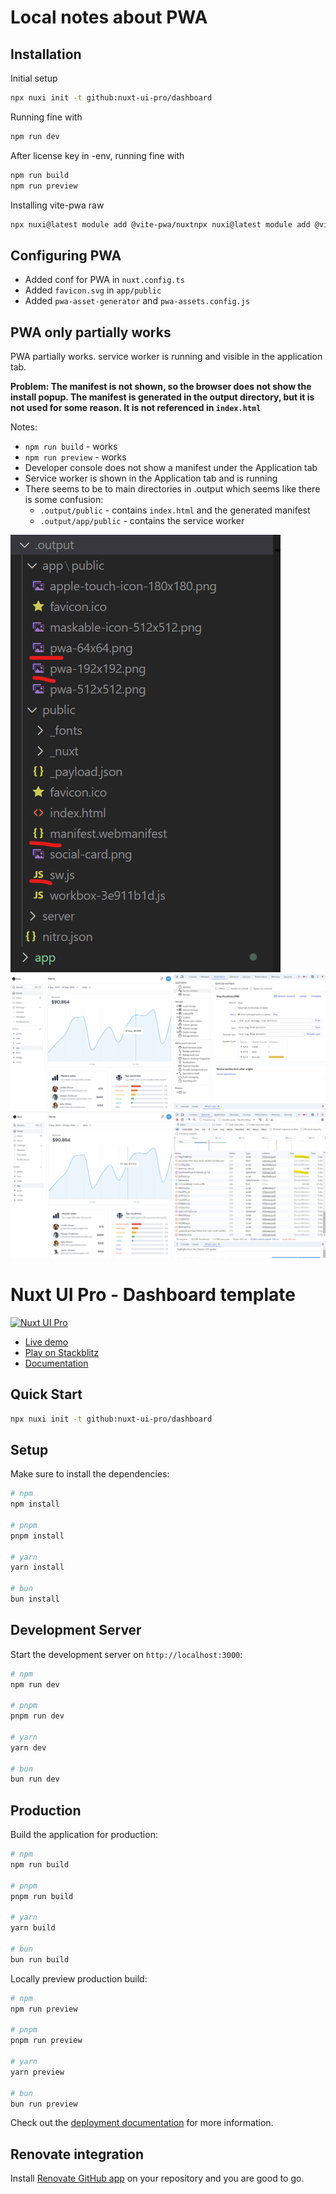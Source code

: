 # Local notes about PWA

## Installation

Initial setup
```bash 
npx nuxi init -t github:nuxt-ui-pro/dashboard
```

Running fine with
```bash
npm run dev
```

After license key in -env, running fine with
```bash
npm run build
npm run preview
```

Installing vite-pwa raw
```bash
npx nuxi@latest module add @vite-pwa/nuxtnpx nuxi@latest module add @vite-pwa/nuxt
```

## Configuring PWA

- Added conf for PWA in `nuxt.config.ts`
- Added `favicon.svg` in `app/public`
- Added `pwa-asset-generator` and `pwa-assets.config.js`

## PWA only partially works

PWA partially works. service worker is running and visible in the application tab.

**Problem: The manifest is not shown, so the browser does not show the install popup. The manifest is generated in the output directory, but it is not used for some reason. It is not referenced in `index.html`**

Notes: 
- `npm run build` - works
- `npm run preview` - works
- Developer console does not show a manifest under the Application tab
- Service worker is shown in the Application tab and is running
- There seems to be to main directories in .output which seems like there is some confusion:
  - `.output/public` - contains `index.html` and the generated manifest
  - `.output/app/public` - contains the service worker

![Output Directory](testing/output%20dir.png)
![Service Worker](testing/serviceworker.png)
![Service Worker 2](testing/serviceworker2.png)









# Nuxt UI Pro - Dashboard template

[![Nuxt UI Pro](https://img.shields.io/badge/Made%20with-Nuxt%20UI%20Pro-00DC82?logo=nuxt.js&labelColor=020420)](https://ui.nuxt.com/pro)

- [Live demo](https://dashboard-template.nuxt.dev/)
- [Play on Stackblitz](https://stackblitz.com/github/nuxt-ui-pro/dashboard)
- [Documentation](https://ui.nuxt.com/pro/getting-started)

## Quick Start

```bash [Terminal]
npx nuxi init -t github:nuxt-ui-pro/dashboard
```

## Setup

Make sure to install the dependencies:

```bash
# npm
npm install

# pnpm
pnpm install

# yarn
yarn install

# bun
bun install
```

## Development Server

Start the development server on `http://localhost:3000`:

```bash
# npm
npm run dev

# pnpm
pnpm run dev

# yarn
yarn dev

# bun
bun run dev
```

## Production

Build the application for production:

```bash
# npm
npm run build

# pnpm
pnpm run build

# yarn
yarn build

# bun
bun run build
```

Locally preview production build:

```bash
# npm
npm run preview

# pnpm
pnpm run preview

# yarn
yarn preview

# bun
bun run preview
```

Check out the [deployment documentation](https://nuxt.com/docs/getting-started/deployment) for more information.

## Renovate integration

Install [Renovate GitHub app](https://github.com/apps/renovate/installations/select_target) on your repository and you are good to go.
